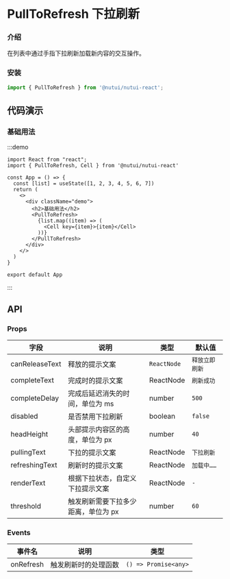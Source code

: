 # PullToRefresh 下拉刷新

### 介绍

在列表中通过手指下拉刷新加载新内容的交互操作。

### 安装

```js
import { PullToRefresh } from '@nutui/nutui-react';
```

## 代码演示

### 基础用法

:::demo

```tsx
import React from "react";
import { PullToRefresh, Cell } from '@nutui/nutui-react'

const App = () => {
  const [list] = useState([1, 2, 3, 4, 5, 6, 7])
  return (
    <>
      <div className="demo">
        <h2>基础用法</h2>
        <PullToRefresh>
          {list.map((item) => (
            <Cell key={item}>{item}</Cell>
          ))}
        </PullToRefresh>
      </div>
    </>
  )
}

export default App
```

:::

## API

### Props

| 字段 | 说明 | 类型 | 默认值 |
|--------------|----------------------------------|-----------|--|
| canReleaseText | 释放的提示文案 | `ReactNode` | `释放立即刷新` |
| completeText | 完成时的提示文案 | ReactNode | `刷新成功` |
| completeDelay | 完成后延迟消失的时间，单位为 ms | number | `500` |
| disabled | 是否禁用下拉刷新 | boolean | `false` |
| headHeight | 头部提示内容区的高度，单位为 px | number | `40` |
| pullingText | 下拉的提示文案 | ReactNode | `下拉刷新` |
| refreshingText | 刷新时的提示文案 | ReactNode | `加载中……` |
| renderText | 根据下拉状态，自定义下拉提示文案 | ReactNode | `-` |
| threshold | 触发刷新需要下拉多少距离，单位为 px | number | `60` |

### Events

| 事件名 | 说明           | 类型                   |
|--------|----------------|----------------------|
| onRefresh  | 触发刷新时的处理函数 | `() => Promise<any>` |
